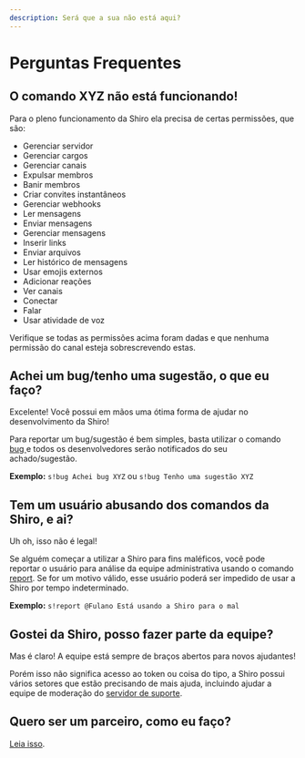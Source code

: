 ```yaml
---
description: Será que a sua não está aqui?
---
```


# Perguntas Frequentes

## O comando XYZ não está funcionando!

Para o pleno funcionamento da Shiro ela precisa de certas permissões, que são:

* Gerenciar servidor
* Gerenciar cargos
* Gerenciar canais
* Expulsar membros
* Banir membros
* Criar convites instantâneos
* Gerenciar webhooks
* Ler mensagens
* Enviar mensagens
* Gerenciar mensagens
* Inserir links
* Enviar arquivos
* Ler histórico de mensagens
* Usar emojis externos
* Adicionar reações
* Ver canais
* Conectar
* Falar
* Usar atividade de voz

Verifique se todas as permissões acima foram dadas e que nenhuma permissão do canal esteja sobrescrevendo estas.

## Achei um bug/tenho uma sugestão, o que eu faço?

Excelente! Você possui em mãos uma ótima forma de ajudar no desenvolvimento da Shiro!

Para reportar um bug/sugestão é bem simples, basta utilizar o comando [bug ](../guia/meus-comandos/informacao/bug.md)e todos os desenvolvedores serão notificados do seu achado/sugestão.

**Exemplo:** `s!bug Achei bug XYZ` ou `s!bug Tenho uma sugestão XYZ`

## Tem um usuário abusando dos comandos da Shiro, e ai?

Uh oh, isso não é legal! 

Se alguém começar a utilizar a Shiro para fins maléficos, você pode reportar o usuário para análise da equipe administrativa usando o comando [report](../guia/meus-comandos/informacao/report.md). Se for um motivo válido, esse usuário poderá ser impedido de usar a Shiro por tempo indeterminado.

**Exemplo:** `s!report @Fulano Está usando a Shiro para o mal`

## Gostei da Shiro, posso fazer parte da equipe?

Mas é claro! A equipe está sempre de braços abertos para novos ajudantes!

Porém isso não significa acesso ao token ou coisa do tipo, a Shiro possui vários setores que estão precisando de mais ajuda, incluindo ajudar a equipe de moderação do [servidor de suporte](https://discord.gg/9sgkzna).

## Quero ser um parceiro, como eu faço?

[Leia isso](../#seja-um-parceiro).

